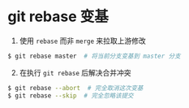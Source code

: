 # git rebase 变基
1. 使用 `rebase` 而非 `merge` 来拉取上游修改
```bash
$ git rebase master  # 将当前分支变基到 master 分支
```
2. 在执行 `git rebase` 后解决合并冲突
```bash
$ git rebase --abort  # 完全取消这次变基
$ git rebase --skip  # 完全忽略该提交
```
